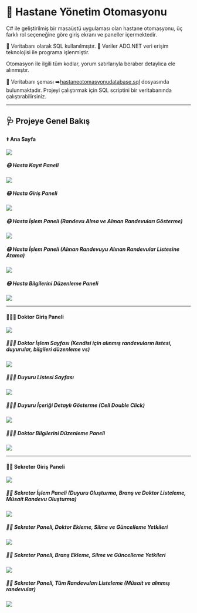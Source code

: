 # 🚀 Hastane Yönetim Otomasyonu 

C# ile geliştirilmiş bir masaüstü uygulaması olan hastane otomasyonu, üç farklı rol seçeneğine göre giriş ekranı ve paneller içermektedir.

🌟 Veritabanı olarak SQL kullanılmıştır.
🌟 Veriler ADO.NET veri erişim teknolojisi ile programa işlenmiştir.

Otomasyon ile ilgili tüm kodlar, yorum satırlarıyla beraber detaylıca ele alınmıştır.


🌟 Veritabanı şeması ➡️[hastaneotomasyonudatabase.sql](https://github.com/Buselog/Hospital-Automation-System/blob/main/hastaneotomasyonudatabase.sql) dosyasında bulunmaktadır. 
Projeyi çalıştırmak için SQL scriptini bir veritabanında çalıştırabilirsiniz.

-----

## 🩺 Projeye Genel Bakış

#### ⚕️ Ana Sayfa

<img src="https://github.com/user-attachments/assets/a54e2f66-721f-4be5-8ac2-233d5c2ce35e"  width:600>

##### 😷 Hasta Kayıt Paneli

<img src="https://github.com/user-attachments/assets/a7a69638-f170-46dd-b17f-f9f706ddfed9"  width:600>

##### 😷 Hasta Giriş Paneli

<img src="https://github.com/user-attachments/assets/cacf1296-5d4c-4630-b65b-194cb9fae74c"  width:600>


##### 😷 Hasta İşlem Paneli (Randevu Alma ve Alınan Randevuları Gösterme)

<img src="https://github.com/user-attachments/assets/c39d50e3-2f78-4374-b14b-919541e7b466"  width:600>

##### 😷 Hasta İşlem Paneli (Alınan Randevuyu Alınan Randevular Listesine Atama)
<img src="https://github.com/user-attachments/assets/42de376d-f2d1-4beb-bb5e-9f3db820fc88"  width:600>

##### 😷 Hasta Bilgilerini Düzenleme Paneli 
<img src="https://github.com/user-attachments/assets/4916f3c4-46f5-4954-bad6-3748e82c68ea"  width:600>

-----


#### 🧑🏻‍⚕️ Doktor Giriş Paneli 

<img src="https://github.com/user-attachments/assets/b85c0087-2a48-4c46-9894-4fbc5f7def02"  width:600>


##### 🧑🏻‍⚕️ Doktor İşlem Sayfası (Kendisi için alınmış randevuların listesi, duyurular, bilgileri düzenleme vs)

<img src="https://github.com/user-attachments/assets/f29a8c42-e2f1-41b0-8199-b5ccdbf9e1f4"  width:600>


##### 🧑🏻‍⚕️ Duyuru Listesi Sayfası

<img src="https://github.com/user-attachments/assets/3f4b9af9-84c0-47d1-962b-c17ad5afe64e"  width:600>


##### 🧑🏻‍⚕️ Duyuru İçeriği Detaylı Gösterme (Cell Double Click)

<img src="https://github.com/user-attachments/assets/03aa0dff-77d8-4d1b-a1e8-31705a0f64d2"  width:600>


##### 🧑🏻‍⚕️ Doktor Bilgilerini Düzenleme Paneli

<img src="https://github.com/user-attachments/assets/80b32465-959f-46e6-8f3c-c21681f0549a"  width:600>


-----


#### 👩‍💼 Sekreter Giriş Paneli

<img src="https://github.com/user-attachments/assets/64941510-218e-4acf-9845-194d7f234dcb"  width:600>


##### 👩‍💼 Sekreter İşlem Paneli (Duyuru Oluşturma, Branş ve Doktor Listeleme, Müsait Randevu Oluşturma)

<img src="https://github.com/user-attachments/assets/903a2e16-5e44-473d-b43d-eb5fc9165d84"  width:600>


##### 👩‍💼 Sekreter Paneli, Doktor Ekleme, Silme ve Güncelleme Yetkileri

<img src="https://github.com/user-attachments/assets/162faf4e-5767-44c5-b3cf-029909cb7761"  width:600>


##### 👩‍💼 Sekreter Paneli, Branş Ekleme, Silme ve Güncelleme Yetkileri

<img src="https://github.com/user-attachments/assets/74af98ac-e2e6-4cc0-966f-a42abb945821"  width:600>


##### 👩‍💼 Sekreter Paneli, Tüm Randevuları Listeleme (Müsait ve alınmış randevular)

<img src="https://github.com/user-attachments/assets/d53463e9-a5c6-41a3-b773-1f89e60270dc"  width:600>









